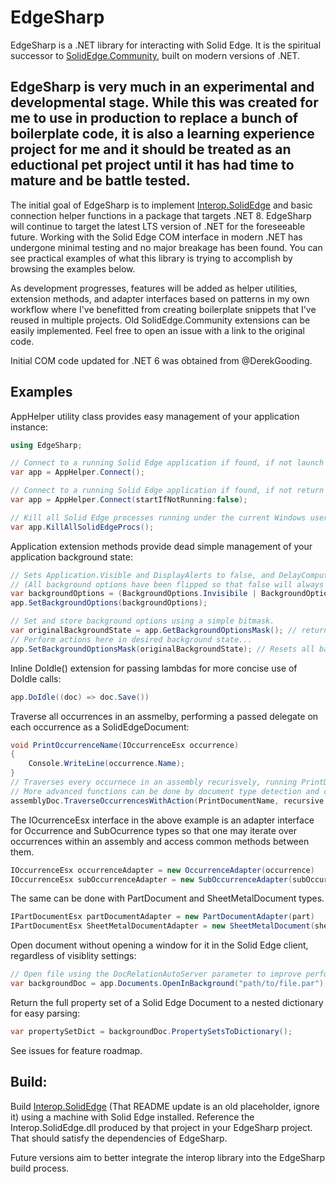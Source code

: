 # EdgeSharp

EdgeSharp is a .NET library for interacting with Solid Edge. It is the spiritual successor to [SolidEdge.Community](https://github.com/SolidEdgeCommunity/SolidEdge.Community), built on modern versions of .NET.
## EdgeSharp is very much in an experimental and developmental stage. While this was created for me to use in production to replace a bunch of boilerplate code, it is also a learning experience project for me and it should be treated as an eductional pet project until it has had time to mature and be battle tested.

The initial goal of EdgeSharp is to implement [Interop.SolidEdge](https://github.com/ChrisClems/Interop.SolidEdge) and basic connection helper functions in a package that targets .NET 8. EdgeSharp will continue to target the latest LTS version of .NET for the foreseeable future. Working with the Solid Edge COM interface in modern .NET has undergone minimal testing and no major breakage has been found. You can see practical examples of what this library is trying to accomplish by browsing the examples below.

As development progresses, features will be added as helper utilities, extension methods, and adapter interfaces based on patterns in my own workflow where I've benefitted from creating boilerplate snippets that I've reused in multiple projects. Old SolidEdge.Community extensions can be easily implemented. Feel free to open an issue with a link to the original code.

Initial COM code updated for .NET 6 was obtained from @DerekGooding.

## Examples

AppHelper utility class provides easy management of your application instance:

```C#
using EdgeSharp;

// Connect to a running Solid Edge application if found, if not launch one.
var app = AppHelper.Connect();

// Connect to a running Solid Edge application if found, if not return null.
var app = AppHelper.Connect(startIfNotRunning:false);

// Kill all Solid Edge processes running under the current Windows user.
var app.KillAllSolidEdgeProcs();
```

Application extension methods provide dead simple management of your application background state:

```C#
// Sets Application.Visible and DisplayAlerts to false, and DelayCompute to true
// (All background options have been flipped so that false will always be the "default" value in a visible application instance)
var backgroundOptions = (BackgroundOptions.Invisibile | BackgroundOptions.HideAlerts | BackgroundOptions.DelayCompute);
app.SetBackgroundOptions(backgroundOptions);
```

```C#
// Set and store background options using a simple bitmask.
var originalBackgroundState = app.GetBackgroundOptionsMask(); // returns a bitmask int representing the background options set
// Perform actions here in desired background state...
app.SetBackgroundOptionsMask(originalBackgroundState); // Resets all background options to the original state
```

Inline DoIdle() extension for passing lambdas for more concise use of DoIdle calls:

```C#
app.DoIdle((doc) => doc.Save())
```

Traverse all occurrences in an assmelby, performing a passed delegate on each occurrence as a SolidEdgeDocument:

```C#
void PrintOccurrenceName(IOccurrenceEsx occurrence)
{
    Console.WriteLine(occurrence.Name);
}
// Traverses every occurnece in an assembly recurisvely, running PrintDocumentName() to write the doc name to the console.
// More advanced functions can be done by document type detection and casting. More helpers to come.
assemblyDoc.TraverseOccurrencesWithAction(PrintDocumentName, recursive:true);
```

The IOcurrenceEsx interface in the above example is an adapter interface for Occurrence and SubOcurrence types so that one may iterate over occurrences within an assembly and access common methods between them.

```C#
IOccurrenceEsx occurrenceAdapter = new OccurrenceAdapter(occurrence)
IOccurrenceEsx subOccurrenceAdapter = new SubOccurrenceAdapter(subOccurrence);
```

The same can be done with PartDocument and SheetMetalDocument types.

```C#
IPartDocumentEsx partDocumentAdapter = new PartDocumentAdapter(part)
IPartDocumentEsx SheetMetalDocumentAdapter = new SheetMetalDocument(sheetMetalPart);
```

Open document without opening a window for it in the Solid Edge client, regardless of visiblity settings:

```C#
// Open file using the DocRelationAutoServer parameter to improve performance.
var backgroundDoc = app.Documents.OpenInBackground("path/to/file.par");
```

Return the full property set of a Solid Edge Document to a nested dictionary for easy parsing:

```C#
var propertySetDict = backgroundDoc.PropertySetsToDictionary();
```

See issues for feature roadmap.

## Build:

Build [Interop.SolidEdge](https://github.com/ChrisClems/Interop.SolidEdge) (That README update is an old placeholder, ignore it) using a machine with Solid Edge installed. Reference the Interop.SolidEdge.dll produced by that project in your EdgeSharp project. That should satisfy the dependencies of EdgeSharp.

Future versions aim to better integrate the interop library into the EdgeSharp build process.
